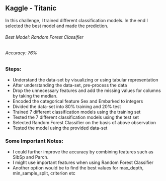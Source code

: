 ## Kaggle - Titanic

In this challenge, I trained different classification models. 
In the end I selected the best model and made the prediction.
###### Best Model: Random Forest Classifier
###### Accuracy: 76%

### Steps:
- Understand the data-set by visualizing or using tabular representation
- After understanding the data-set, pre-process the data
- Drop the unnecessary features and add the missing values for columns by taking the median.
- Encoded the categorical feature Sex and Embarked to integers
- Divided the data-set into 80% training and 20% test
- Trained 7 different classification models using the training set
- Tested the 7 different classification models using the test set
- Selected Random Forest Classifier on the basis of above observation
- Tested the model using the provided data-set

### Some Important Notes:
* I could further improve the accuracy by combining features such as SibSp and Parch.
* I might use important features when using Random Forest Classifier
* Another option would be to find the best values for max_depth, min_sample_split, criterion etc
